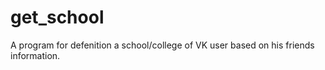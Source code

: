 # get_school
A program for defenition a school/college of VK user based on his friends information.
